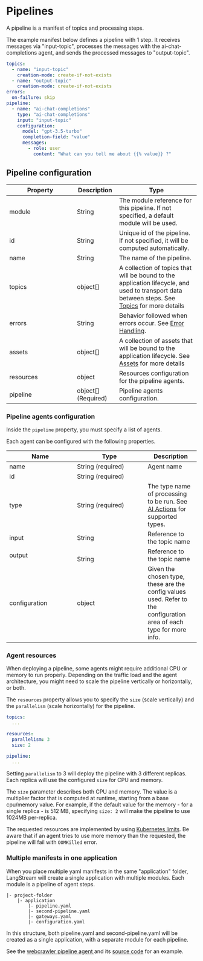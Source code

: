 # Pipelines

A pipeline is a manifest of topics and processing steps.

The example manifest below defines a pipeline with 1 step. It receives messages via "input-topic", processes the messages with the ai-chat-completions agent, and sends the processed messages to "output-topic".

```yaml
topics:
  - name: "input-topic"
    creation-mode: create-if-not-exists
  - name: "output-topic"
    creation-mode: create-if-not-exists
errors:
  on-failure: skip
pipeline:
  - name: "ai-chat-completions"
    type: "ai-chat-completions"
    input: "input-topic"
    configuration:
      model: "gpt-3.5-turbo"
      completion-field: "value"
      messages:
        - role: user
          content: "What can you tell me about {{% value}} ?"
```

## Pipeline configuration

<table><thead><tr><th width="163">Property</th><th>Description</th><th>Type</th></tr></thead><tbody><tr><td>module</td><td>String</td><td>The module reference for this pipeline. If not specified, a default module will be used.</td></tr><tr><td>id</td><td>String</td><td>Unique id of the pipeline. If not specified, it will be computed automatically.</td></tr><tr><td>name</td><td>String</td><td>The name of the pipeline.</td></tr><tr><td>topics</td><td>object[]</td><td>A collection of topics that will be bound to the application lifecycle, and used to transport data between steps. See <a href="topics.md">Topics</a> for more details</td></tr><tr><td>errors</td><td>String</td><td>Behavior followed when errors occur. See <a href="error-handling.md">Error Handling</a>.</td></tr><tr><td>assets</td><td>object[]</td><td>A collection of assets that will be bound to the application lifecycle. See <a href="assets.md">Assets</a> for more details</td></tr><tr><td>resources</td><td>object</td><td>Resources configuration for the pipeline agents.</td></tr><tr><td>pipeline</td><td>object[] (Required)</td><td>Pipeline agents configuration.</td></tr></tbody></table>

### Pipeline agents configuration

Inside the `pipeline` property, you must specify a list of agents.

Each agent can be configured with the following properties.

<table><thead><tr><th width="163.33333333333331">Name</th><th width="171">Type</th><th>Description</th></tr></thead><tbody><tr><td>name</td><td>String (required)</td><td>Agent name</td></tr><tr><td>id</td><td>String (required)</td><td></td></tr><tr><td>type</td><td>String (required)</td><td>The type name of processing to be run. See <a href="../pipeline-agents/ai-actions/">AI Actions</a> for supported types.</td></tr><tr><td>input</td><td>String</td><td>Reference to the topic name</td></tr><tr><td>output</td><td><br>String</td><td>Reference to the topic name</td></tr><tr><td>configuration</td><td>object</td><td>Given the chosen type, these are the config values used. Refer to the configuration area of each type for more info.</td></tr></tbody></table>

### Agent resources



When deploying a pipeline, some agents might require additional CPU or memory to run properly. Depending on the traffic load and the agent architecture, you might need to scale the pipeline vertically or horizontally, or both.

The `resources` property allows you to specify the `size` (scale vertically) and the `parallelism` (scale horizontally) for the pipeline.

```yaml
topics:
  ...

resources:
  parallelism: 3
  size: 2
  
pipeline:
  ...
```

Setting `parallelism` to 3 will deploy the pipeline with 3 different replicas. Each replica will use the configured `size` for CPU and memory.

The `size` parameter describes both CPU and memory. The value is a multiplier factor that is computed at runtime, starting from a base cpu/memory value. For example, if the default value for the memory - for a single replica - is 512 MB, specifying `size: 2` will make the pipeline to use 1024MB per-replica.

The requested resources are implemented by using [Kubernetes limits](https://kubernetes.io/docs/tasks/configure-pod-container/assign-cpu-resource/). Be aware that if an agent tries to use more memory than the requested, the pipeline will fail with `OOMKilled` error.

### Multiple manifests in one application

When you place multiple yaml manifests in the same "application" folder, LangStream will create a single application with multiple modules. Each module is a pipeline of agent steps.

```
|- project-folder
    |- application
        |- pipeline.yaml
        |- second-pipeline.yaml
        |- gateways.yaml
        |- configuration.yaml
```

In this structure, both pipeline.yaml and second-pipeline.yaml will be created as a single application, with a separate module for each pipeline.

See the [webcrawler pipeline agent ](broken-reference)and its [source code](https://github.com/LangStream/langstream/tree/main/examples/applications/webcrawler-source) for an example.
